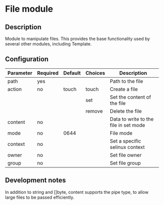 # File module

## Description

Module to manipulate files.  This provides the base functionality used by several other modules, including Template.

## Configuration

Parameter | Required | Default | Choices | Description
----------|----------|---------|---------|------------
path      | yes      |         |         | Path to the file
action    | no       | touch   | touch   | Create a file
          |          |         | set     | Set the content of the file
          |          |         | remove  | Delete the file
content   | no       |         |         | Data to write to the file in set mode
mode      | no       | 0644    |         | File mode
context   | no       |         |         | Set a specific selinux context
owner     | no       |         |         | Set file owner
group     | no       |         |         | Set file group


## Development notes

In addition to string and []byte, content supports the pipe type, to allow large files to be passed efficiently.